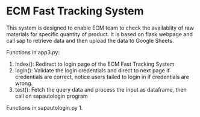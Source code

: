 # ECM Fast Tracking System
This system is designed to enable ECM team to check the availablity of raw materials for specific quantity of product. It is based on flask webpage and call sap to retrieve data
and then upload the data to Google Sheets. 

Functions in app3.py:
1. index(): Redirect to login page of the ECM Fast Tracking System
2. login(): Validate the login credentials and direct to next page if credentials are correct, notice users failed to login in if credentials are wrong.
3. test(): Fetch the query data and process the input as dataframe, then call on sapautologin program

Functions in sapautologin.py
1. 
